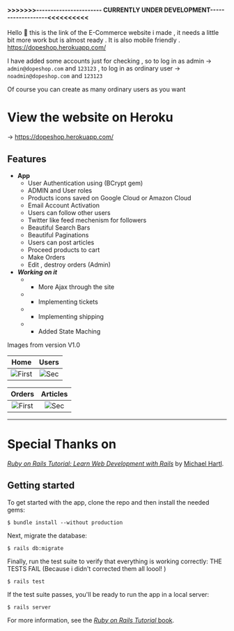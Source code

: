 

#### >>>>>>>----------------------- CURRENTLY UNDER DEVELOPMENT-------------------<<<<<<<<<<

Hello :slightly_smiling_face: this is the link of the E-Commerce website i made , it needs a little bit more work but is almost ready . It is also mobile friendly . https://dopeshop.herokuapp.com/ 

I have added some accounts just for checking , so to log in as admin -> ```admin@dopeshop.com``` and ```123123``` , 
to log in as ordinary user -> ```noadmin@dopeshop.com``` and ```123123```

Of course you can create as many ordinary users as you want


# View the website on Heroku

-> https://dopeshop.herokuapp.com/


## Features
- **App**
  - User Authentication using  (BCrypt gem)
  - ADMIN and User roles 
  - Products icons saved on Google Cloud or Amazon Cloud
  - Email Account Activation
  - Users can follow other users
  - Twitter like feed mechenism for followers
  - Beautiful Search Bars
  - Beautiful Paginations
  - Users can post articles
  - Proceed products to cart
  - Make Orders
  - Edit , destroy orders (Admin)
- _**Working on it**_
  - - More Ajax through the site
  - - Implementing tickets
  - - Implementing shipping
  - - Added State Maching

Images from version V1.0


| Home  | Users
|:-:|:-:|
| ![First](https://user-images.githubusercontent.com/20374208/34919202-10741386-f968-11e7-8b2f-ca622ee25b9f.png) | ![Sec](https://user-images.githubusercontent.com/20374208/34919203-122d1678-f968-11e7-9d14-833a4b0ec6d5.png) |

| Orders  | Articles
|:-:|:-:|
| ![First](https://user-images.githubusercontent.com/20374208/34919204-13275106-f968-11e7-9ba3-316eb500e202.png) | ![Sec](https://user-images.githubusercontent.com/20374208/34919221-680184e4-f968-11e7-9878-0a3dd9f3f501.png) |


---

# Special Thanks on 

[*Ruby on Rails Tutorial:
Learn Web Development with Rails*](http://www.railstutorial.org/)
by [Michael Hartl](http://www.michaelhartl.com/).

## Getting started

To get started with the app, clone the repo and then install the needed gems:

```
$ bundle install --without production
```

Next, migrate the database:

```
$ rails db:migrate
```

Finally, run the test suite to verify that everything is working correctly: THE TESTS FAIL (Because i didn't corrected them all loool! )

```
$ rails test
```

If the test suite passes, you'll be ready to run the app in a local server:

```
$ rails server
```

For more information, see the
[*Ruby on Rails Tutorial* book](http://www.railstutorial.org/book).
